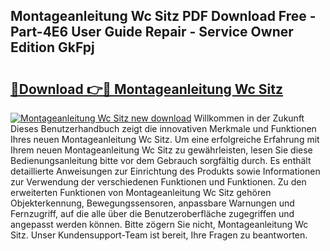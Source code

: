 ## Montageanleitung Wc Sitz PDF Download Free - Part-4E6 User Guide Repair - Service Owner Edition GkFpj

# <h2><a href="http://df8g4u.blite.top/?on=Montageanleitung+Wc+Sitz">🔗Download 👉🔴 Montageanleitung Wc Sitz</a></h2>

[![Montageanleitung Wc Sitz new download](https://i.imgur.com/lujVjoI.png)](http://df8g4u.blite.top/?on=Montageanleitung+Wc+Sitz)
Willkommen in der Zukunft Dieses Benutzerhandbuch zeigt die innovativen Merkmale und Funktionen Ihres neuen Montageanleitung Wc Sitz. Um eine erfolgreiche Erfahrung mit Ihrem neuen Montageanleitung Wc Sitz zu gewährleisten, lesen Sie diese Bedienungsanleitung bitte vor dem Gebrauch sorgfältig durch. Es enthält detaillierte Anweisungen zur Einrichtung des Produkts sowie Informationen zur Verwendung der verschiedenen Funktionen und Funktionen. Zu den erweiterten Funktionen von Montageanleitung Wc Sitz gehören Objekterkennung, Bewegungssensoren, anpassbare Warnungen und Fernzugriff, auf die alle über die Benutzeroberfläche zugegriffen und angepasst werden können. Bitte zögern Sie nicht, Montageanleitung Wc Sitz. Unser Kundensupport-Team ist bereit, Ihre Fragen zu beantworten.

